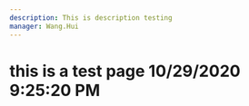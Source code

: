 ```yaml
---
description: This is description testing
manager: Wang.Hui
---
```

# this is a test page 10/29/2020 9:25:20 PM